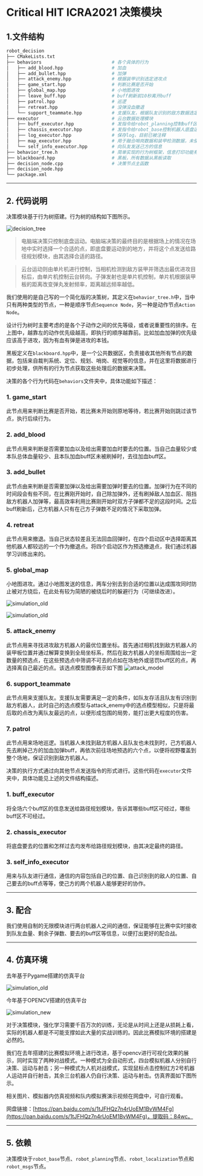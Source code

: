 # Critical HIT ICRA2021 决策模块
## 1.文件结构
```bash
robot_decision
├── CMakeLists.txt
├── behaviors                          # 各个具体的行为
│   ├── add_blood.hpp                  # 加血
│   ├── add_bullet.hpp                 # 加弹
│   ├── attack_enemy.hpp               # 根据装甲识别选定进攻点
│   ├── game_start.hpp                 # 判断比赛是否开始
│   ├── global_map.hpp                 # 小地图进攻
│   ├── leave_buff.hpp                 # buff刷新前10秒离开buff
│   ├── patrol.hpp                     # 巡逻
│   ├── retreat.hpp                    # 没弹没血撤退
│   └── support_teammate.hpp           # 支援队友，根据队友识别的敌方数据选定进攻点
├── executor                           # 云台数据处理模块
│   ├── buff_executor.hpp              # 发指令给robot_planning控制buff区是否能去
│   ├── chassis_executor.hpp           # 发指令给robot_base控制机器人底盘运动
│   ├── log_executor.hpp               # 保存log，目前已被注释
│   ├── map_executor.hpp               # 用于融合哨岗数据和装甲检测数据，未使用
│   └── self_info_executor.hpp         # 向队友发送己方的信息
├── behavior_tree.h                    # 简单实现的行为树框架，信息打印功能有问题
├── blackboard.hpp                     # 黑板，所有数据从黑板读取
├── decision_node.cpp                  # 决策节点主函数
├── decision_node.hpp
└── package.xml
```

---
## 2. 代码说明

决策模块基于行为树搭建。行为树的结构如下图所示。

![decision_tree](./assets/decision_tree.JPG)

> 电脑端决策只控制底盘运动。电脑端决策的最终目的是根据场上的情况在场地中实时选择一个合适的点，即底盘要运动到的地方，并将这个点发送给路径规划模块，由其选择合适的路径。

> 云台运动则由单片机进行控制，当相机检测到敌方装甲并筛选出最优进攻目标后，由单片机控制云台转向。子弹发射也是单片机控制，单片机根据装甲板的距离改变弹丸发射频率，距离越远频率越低。

我们使用的是自己写的一个简化版的决策树，其定义在`behavior_tree.h`中，当中只有两种类型的节点，一种是顺序节点`Sequence Node`，另一种是动作节点`Action Node`。

设计行为树时主要考虑的是各个子动作之间的优先等级，或者说重要性的排序。在上图中，越靠左的动作优先级越高，即执行的顺序越靠前。比如加血加弹的优先级应该高于进攻，因为有血有弹是进攻的本钱。

黑板定义在`blackboard.hpp`中，是一个公共数据区，负责接收其他所有节点的数据，包括来自裁判系统、定位、规划、哨岗、视觉等的信息，并在这里将数据进行初步处理，供所有的行为节点获取这些处理后的数据来决策。

决策的各个行为代码在`behaviors`文件夹中，具体功能如下描述：
### 1. game_start
此节点用来判断比赛是否开始，若比赛未开始则原地等待，若比赛开始则跳过该节点，执行后续行为。
### 2. add_blood
此节点用来判断是否需要加血以及给出需要加血时要去的位置。当自己血量较少或本队总体血量较少、且本队加血buff区未被刷掉时，去往加血buff区。
### 3. add_bullet
此节点由来判断是否需要加弹以及给出需要加弹时要去的位置。加弹行为在不同的时间段会有些不同，在比赛刚开始时，自己除加弹外，还有刷掉敌人加血区、阻挡敌方机器人加弹等，最高效率利用比赛刚开始时双方子弹都不足的这段时间。之后buff刷新后，己方机器人只有在己方子弹数不足的情况下采取加弹。
### 4. retreat
此节点用来撤退。当自己状态较差且无法回血回弹时，在四个启动区中选择距离其他机器人都较远的一个作为撤退点。将四个启动区作为预选撤退点，我们通过机器学习训练出来的。
### 5. global_map
小地图进攻。通过小地图发送的信息，两车分别去到合适的位置以达成围攻同时防止被对方绕后，在此处有较为简陋的被绕后时的躲避行为（可继续改进）。

![simulation_old](./assets/new_attack_model_1.png)

![simulation_old](./assets/new_attack_model_2.png)
### 5. attack_enemy
此节点用来寻找进攻敌方机器人的最优位置坐标。首先通过相机找到敌方机器人的装甲板位置并通过解算变换到全局坐标系，然后在敌方机器人的坐标周围给出一定数量的预选点，在这些预选点中筛调不可去的点如在场地外或惩罚buff区的点，再选择离自己最近的点。该选点模型图像表示如下图
![attack_model](./assets/attack_model.jpg)
### 6. support_teammate
此节点用来支援队友。支援队友需要满足一定的条件，如队友存活且队友有识别到敌方机器人，此时自己的选点模型与attack_enemy中的选点模型相似，只是将最后取的点改为离队友最远的点，以便形成包围的局势，能打出更大程度的伤害。
### 7. patrol
此节点用来场地巡逻。当机器人未找到敌方机器人且队友也未找到时，己方机器人先去刷掉己方的加血加弹buff，再依次前往场地预选的六个点，以便将视野覆盖到整个场地，保证识别到敌方机器人。

决策的执行方式通过向其他节点发送指令的形式进行。这些代码在`executor`文件夹中，具体功能见上述的文件结构描述。
### 1. buff_executor
将全场六个buff区的信息发送给路径规划模块，告诉其哪些buff区可经过，哪些buff区不可经过。
### 2. chassis_executor
将底盘要去的位置和怎样过去均发布给路径规划模块，由其决定最终的路径。
### 3. self_info_executor
用来与队友进行通信，通信的内容包括自己的位置、自己识别到的敌人的位置、自己要去的buff点等等，使己方的两个机器人能够更好的协作。

---

## 3. 配合
我们使用自制的无限模块进行两台机器人之间的通信，保证能够在比赛中实时接收到队友血量、剩余子弹数、要去的buff区等信息，以便打出更好的配合战。

---

## 4. 仿真环境
去年基于Pygame搭建的仿真平台

![simulation_old](./assets/simulation_old.png)

今年基于OPENCV搭建的仿真平台

![simulation_new](./assets/simulation_new.png)

对于决策模块，强化学习需要千百万次的训练，无论是从时间上还是从损耗上看，实际的机器人都是不可能支撑如此大量的实战训练的。因此比赛模拟环境的搭建是必然的。

我们在去年搭建的比赛模拟环境上进行改进，基于opencv进行可视化效果的展示，同时实现了两种对战模式。一种模式为全自动形式，四台模拟机器人分别自行决策、运动与射击；另一种模式为人机对战模式，实现鼠标点击控制红方2号机器人运动并自行射击，其余三台机器人仍自行决策、运动与射击。仿真界面如下图所示。

相关图片、模拟器内仿真视频和队内模拟赛演示视频在网盘中，可自行观看。

网盘链接：[https://pan.baidu.com/s/1tJFHQz7n4rUoEM1BvWM4Fg](https://pan.baidu.com/s/1tJFHQz7n4rUoEM1BvWM4Fg)，提取码：84wc。

---

## 5. 依赖
决策模块于`robot_base`节点、`robot_planning`节点、`robot_localization`节点和`robot_msgs`节点。
